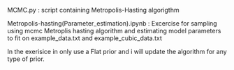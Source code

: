 MCMC.py : script containing Metropolis-Hasting algorigthm

Metropolis-hasting(Parameter_estimation).ipynb : Excercise for sampling using mcmc Metroplis hasting algorithm and estimating model parameters to fit on example_data.txt and example_cubic_data.txt

In the exerisice in only use a Flat prior and i will update the algorithm for any type of prior.
